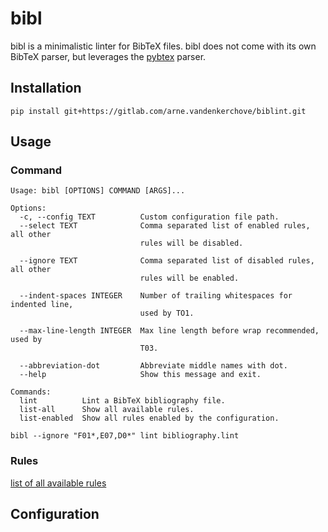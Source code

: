 # bibl

bibl is a minimalistic linter for BibTeX files.
bibl does not come with its own BibTeX parser, but leverages the [pybtex](https://pybtex.org/) parser.

## Installation

```shell script
pip install git+https://gitlab.com/arne.vandenkerchove/biblint.git
```
## Usage

### Command
```shell script
Usage: bibl [OPTIONS] COMMAND [ARGS]...

Options:
  -c, --config TEXT          Custom configuration file path.
  --select TEXT              Comma separated list of enabled rules, all other
                             rules will be disabled.

  --ignore TEXT              Comma separated list of disabled rules, all other
                             rules will be enabled.

  --indent-spaces INTEGER    Number of trailing whitespaces for indented line,
                             used by TO1.

  --max-line-length INTEGER  Max line length before wrap recommended, used by
                             T03.

  --abbreviation-dot         Abbreviate middle names with dot.
  --help                     Show this message and exit.

Commands:
  lint          Lint a BibTeX bibliography file.
  list-all      Show all available rules.
  list-enabled  Show all rules enabled by the configuration.
```

```shell script
bibl --ignore "F01*,E07,D0*" lint bibliography.lint 
```

### Rules

[list of all available rules](http://gitlab.com/arne.vandenkerchove/bibl/-/jobs/artifacts/master/file/all_rules.html?job=rule_list)

## Configuration